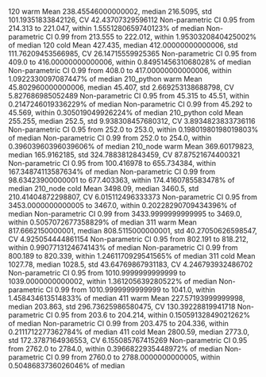 120 warm
Mean 238.45546000000002, median 216.5095, std 101.19351833842126, CV 42.43707329596112
Non-parametric CI 0.95 from 214.313 to 221.047, within 1.5551280659740123% of median
Non-parametric CI 0.99 from 213.555 to 222.012, within 1.9530320840425002% of median
120 cold
Mean 427.435, median 412.00000000000006, std 111.76209453566985, CV 26.14715559925365
Non-parametric CI 0.95 from 409.0 to 416.00000000000006, within 0.8495145631068028% of median
Non-parametric CI 0.99 from 408.0 to 417.00000000000006, within 1.0922330097087447% of median
210_python warm
Mean 45.802960000000006, median 45.407, std 2.669253138688798, CV 5.827686985052489
Non-parametric CI 0.95 from 45.315 to 45.51, within 0.2147246019336229% of median
Non-parametric CI 0.99 from 45.292 to 45.569, within 0.305019049926224% of median
210_python cold
Mean 255.255, median 252.5, std 9.938308457680312, CV 3.8934823833736116
Non-parametric CI 0.95 from 252.0 to 253.0, within 0.19801980198019803% of median
Non-parametric CI 0.99 from 252.0 to 254.0, within 0.39603960396039606% of median
210_node warm
Mean 369.60179823, median 165.9162185, std 324.7883812843459, CV 87.87521674400321
Non-parametric CI 0.95 from 100.416978 to 655.734384, within 167.34874113587634% of median
Non-parametric CI 0.99 from 98.63423900000001 to 677.403363, within 174.4160785583478% of median
210_node cold
Mean 3498.09, median 3460.5, std 210.41404872298807, CV 6.015112496333373
Non-parametric CI 0.95 from 3453.0000000000005 to 3467.0, within 0.20228290709434396% of median
Non-parametric CI 0.99 from 3433.9999999999995 to 3469.0, within 0.5057072677358829% of median
311 warm
Mean 817.6662150000001, median 808.5115000000001, std 40.27050626598547, CV 4.925054444861154
Non-parametric CI 0.95 from 802.191 to 818.212, within 0.9907713124674143% of median
Non-parametric CI 0.99 from 800.189 to 820.339, within 1.2461170929541565% of median
311 cold
Mean 1027.78, median 1028.5, std 43.64769867931183, CV 4.246793932486702
Non-parametric CI 0.95 from 1010.9999999999999 to 1039.0000000000002, within 1.361205639280522% of median
Non-parametric CI 0.99 from 1010.9999999999999 to 1041.0, within 1.458434613514833% of median
411 warm
Mean 227.57193999999998, median 203.863, std 296.73625986580475, CV 130.39228819941718
Non-parametric CI 0.95 from 203.6 to 204.214, within 0.15059132849021262% of median
Non-parametric CI 0.99 from 203.475 to 204.336, within 0.2111712277362784% of median
411 cold
Mean 2800.59, median 2773.0, std 172.3787164936553, CV 6.155085767415269
Non-parametric CI 0.95 from 2762.0 to 2784.0, within 0.3966822935448972% of median
Non-parametric CI 0.99 from 2760.0 to 2788.0000000000005, within 0.5048683736026046% of median

